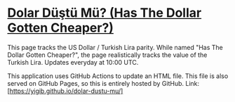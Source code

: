 # [Dolar Düştü Mü? (Has The Dollar Gotten Cheaper?)](https://yigib.github.io/dolar-dustu-mu/)
This page tracks the US Dollar / Turkish Lira parity.
While named "Has The Dollar Gotten Cheaper?", the page realistically tracks the value of the Turkish Lira.
Updates everyday at 10:00 UTC.

This application uses GitHub Actions to update an HTML file.
This file is also served on GitHub Pages, so this is entirely hosted by GitHub.
Link: [https://yigib.github.io/dolar-dustu-mu/]
